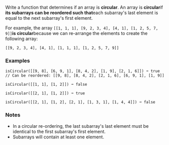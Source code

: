 Write a function that determines if an array is **circular**. An array is **circular**if **its subarrays can be reordered such that**each subarray's last element is equal to the next subarray's first element.

For example, the array `[[1, 1, 1], [9, 2, 3, 4], [4, 1], [1, 2, 5, 7, 9]]`**is circular**because we can re-arrange the elements to create the following array:

    [[9, 2, 3, 4], [4, 1], [1, 1, 1], [1, 2, 5, 7, 9]]


### Examples ###
    isCircular([[9, 8], [6, 9, 1], [8, 4, 2], [1, 9], [2, 1, 6]]) ➞ true
    // Can be reordered: [[9, 8], [8, 4, 2], [2, 1, 6], [6, 9, 1], [1, 9]]

    isCircular([[1, 1], [1, 2]]) ➞ false

    isCircular([[2, 1], [1, 2]]) ➞ true

    isCircular([[2, 1], [1, 2], [2, 1], [1, 3, 1], [1, 4, 4]]) ➞ false


### Notes ###
*   In a circular re-ordering, the last subarray's last element must be identical to the first subarray's first element.
*   Subarrays will contain at least one element.